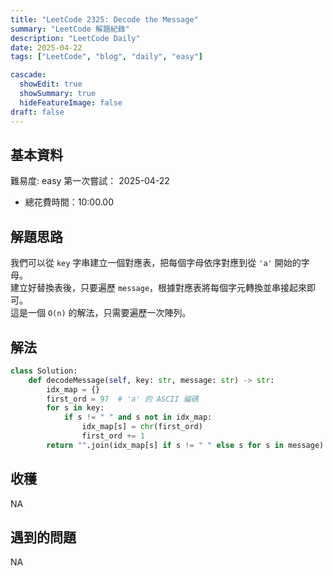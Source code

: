 ```yaml
---
title: "LeetCode 2325: Decode the Message"
summary: "LeetCode 解題紀錄"
description: "LeetCode Daily"
date: 2025-04-22
tags: ["LeetCode", "blog", "daily", "easy"]

cascade:
  showEdit: true
  showSummary: true
  hideFeatureImage: false
draft: false
---
```


## 基本資料

難易度: easy
第一次嘗試： 2025-04-22
- 總花費時間：10:00.00

## 解題思路

我們可以從 `key` 字串建立一個對應表，把每個字母依序對應到從 `'a'` 開始的字母。  
建立好替換表後，只要遍歷 `message`，根據對應表將每個字元轉換並串接起來即可。  
這是一個 `O(n)` 的解法，只需要遍歷一次陣列。

## 解法

```python
class Solution:
    def decodeMessage(self, key: str, message: str) -> str:
        idx_map = {}
        first_ord = 97  # 'a' 的 ASCII 編碼
        for s in key:
            if s != " " and s not in idx_map:
                idx_map[s] = chr(first_ord)
                first_ord += 1
        return "".join(idx_map[s] if s != " " else s for s in message)
```

## 收穫

NA

## 遇到的問題

NA